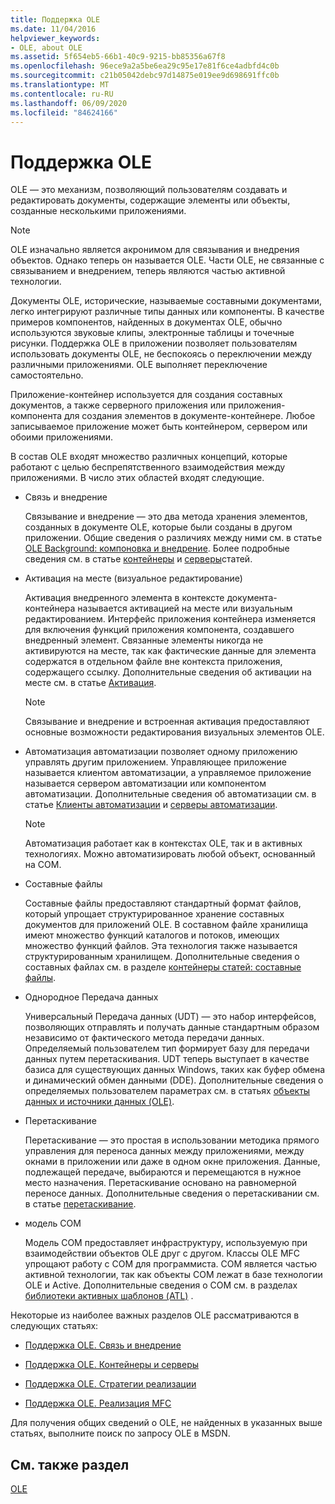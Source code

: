 ```yaml
---
title: Поддержка OLE
ms.date: 11/04/2016
helpviewer_keywords:
- OLE, about OLE
ms.assetid: 5f654eb5-66b1-40c9-9215-bb85356a67f8
ms.openlocfilehash: 96ece9a2a5be6ea29c95e17e81f6ce4adbfd4c0b
ms.sourcegitcommit: c21b05042debc97d14875e019ee9d698691ffc0b
ms.translationtype: MT
ms.contentlocale: ru-RU
ms.lasthandoff: 06/09/2020
ms.locfileid: "84624166"
---
```

# <a name="ole-background"></a>Поддержка OLE

OLE — это механизм, позволяющий пользователям создавать и редактировать документы, содержащие элементы или объекты, созданные несколькими приложениями.

> [!NOTE]
> OLE изначально является акронимом для связывания и внедрения объектов. Однако теперь он называется OLE. Части OLE, не связанные с связыванием и внедрением, теперь являются частью активной технологии.

Документы OLE, исторические, называемые составными документами, легко интегрируют различные типы данных или компоненты. В качестве примеров компонентов, найденных в документах OLE, обычно используются звуковые клипы, электронные таблицы и точечные рисунки. Поддержка OLE в приложении позволяет пользователям использовать документы OLE, не беспокоясь о переключении между различными приложениями. OLE выполняет переключение самостоятельно.

Приложение-контейнер используется для создания составных документов, а также серверного приложения или приложения-компонента для создания элементов в документе-контейнере. Любое записываемое приложение может быть контейнером, сервером или обоими приложениями.

В состав OLE входят множество различных концепций, которые работают с целью беспрепятственного взаимодействия между приложениями. В число этих областей входят следующие.

- Связь и внедрение

   Связывание и внедрение — это два метода хранения элементов, созданных в документе OLE, которые были созданы в другом приложении. Общие сведения о различиях между ними см. в статье [OLE Background: компоновка и внедрение](ole-background-linking-and-embedding.md). Более подробные сведения см. в статье [контейнеры](containers.md) и [серверы](servers.md)статей.

- Активация на месте (визуальное редактирование)

   Активация внедренного элемента в контексте документа-контейнера называется активацией на месте или визуальным редактированием. Интерфейс приложения контейнера изменяется для включения функций приложения компонента, создавшего внедренный элемент. Связанные элементы никогда не активируются на месте, так как фактические данные для элемента содержатся в отдельном файле вне контекста приложения, содержащего ссылку. Дополнительные сведения об активации на месте см. в статье [Активация](activation-cpp.md).

   > [!NOTE]
   > Связывание и внедрение и встроенная активация предоставляют основные возможности редактирования визуальных элементов OLE.

- Автоматизация автоматизации позволяет одному приложению управлять другим приложением. Управляющее приложение называется клиентом автоматизации, а управляемое приложение называется сервером автоматизации или компонентом автоматизации. Дополнительные сведения об автоматизации см. в статье [Клиенты автоматизации](automation-clients.md) и [серверы автоматизации](automation-servers.md).

   > [!NOTE]
   > Автоматизация работает как в контекстах OLE, так и в активных технологиях. Можно автоматизировать любой объект, основанный на COM.

- Составные файлы

   Составные файлы предоставляют стандартный формат файлов, который упрощает структурированное хранение составных документов для приложений OLE. В составном файле хранилища имеют множество функций каталогов и потоков, имеющих множество функций файлов. Эта технология также называется структурированным хранилищем. Дополнительные сведения о составных файлах см. в разделе [контейнеры статей: составные файлы](containers-compound-files.md).

- Однородное Передача данных

   Универсальный Передача данных (UDT) — это набор интерфейсов, позволяющих отправлять и получать данные стандартным образом независимо от фактического метода передачи данных. Определяемый пользователем тип формирует базу для передачи данных путем перетаскивания. UDT теперь выступает в качестве базиса для существующих данных Windows, таких как буфер обмена и динамический обмен данными (DDE). Дополнительные сведения о определяемых пользователем параметрах см. в статьях [объекты данных и источники данных (OLE)](data-objects-and-data-sources-ole.md).

- Перетаскивание

   Перетаскивание — это простая в использовании методика прямого управления для переноса данных между приложениями, между окнами в приложении или даже в одном окне приложения. Данные, подлежащей передаче, выбираются и перемещаются в нужное место назначения. Перетаскивание основано на равномерной переносе данных. Дополнительные сведения о перетаскивании см. в статье [перетаскивание](drag-and-drop-ole.md).

- модель COM

   Модель COM предоставляет инфраструктуру, используемую при взаимодействии объектов OLE друг с другом. Классы OLE MFC упрощают работу с COM для программиста. COM является частью активной технологии, так как объекты COM лежат в базе технологии OLE и Active. Дополнительные сведения о COM см. в разделах [библиотеки активных шаблонов (ATL)](../atl/active-template-library-atl-concepts.md) .

Некоторые из наиболее важных разделов OLE рассматриваются в следующих статьях:

- [Поддержка OLE. Связь и внедрение](ole-background-linking-and-embedding.md)

- [Поддержка OLE. Контейнеры и серверы](ole-background-containers-and-servers.md)

- [Поддержка OLE. Стратегии реализации](ole-background-implementation-strategies.md)

- [Поддержка OLE. Реализация MFC](ole-background-mfc-implementation.md)

Для получения общих сведений о OLE, не найденных в указанных выше статьях, выполните поиск по запросу OLE в MSDN.

## <a name="see-also"></a>См. также раздел

[OLE](ole-in-mfc.md)
